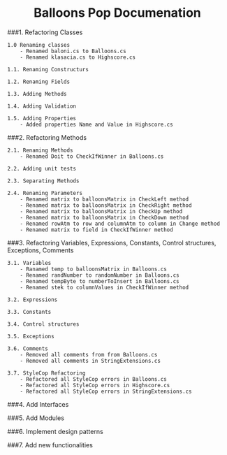 <h1 align="center">Balloons Pop Documenation</h1>
###1. Refactoring Classes

	1.0 Renaming classes
		- Renamed baloni.cs to Balloons.cs
		- Renamed klasacia.cs to Highscore.cs
	
	1.1. Renaming Constructurs
	
	1.2. Renaming Fields
	
	1.3. Adding Methods
	
	1.4. Adding Validation
	
	1.5. Adding Properties
		- Added properties Name and Value in Highscore.cs
	
###2. Refactoring Methods
	
	2.1. Renaming Methods
		- Renamed Doit to CheckIfWinner in Balloons.cs
	
	2.2. Adding unit tests
	
	2.3. Separating Methods
	
	2.4. Renaming Parameters
		- Renamed matrix to balloonsMatrix in CheckLeft method
		- Renamed matrix to balloonsMatrix in CheckRight method
		- Renamed matrix to balloonsMatrix in CheckUp method
		- Renamed matrix to balloonsMatrix in CheckDown method
		- Renamed rowAtm to row and columnAtm to column in Change method
		- Renamed matrix to field in CheckIfWinner method
	
###3. Refactoring Variables, Expressions, Constants, Control structures, Exceptions, Comments
	
	3.1. Variables
		- Ranamed temp to balloonsMatrix in Balloons.cs
		- Renamed randNumber to randomNumber in Balloons.cs
		- Renamed tempByte to numberToInsert in Balloons.cs
		- Renamed stek to columnValues in CheckIfWinner method
	
	3.2. Expressions
	
	3.3. Constants
	
	3.4. Control structures
	
	3.5. Exceptions
	
	3.6. Comments
		- Removed all comments from from Balloons.cs
		- Removed all comments in StringExtensions.cs

	3.7. StyleCop Refactoring
		- Refactored all StyleCop errors in Balloons.cs
		- Refactored all StyleCop errors in Highscore.cs
		- Refactored all StyleCop errors in StringExtensions.cs
###4. Add Interfaces

###5. Add Modules

###6. Implement design patterns

###7. Add new functionalities
